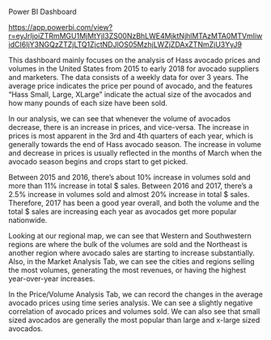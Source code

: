 Power BI Dashboard

https://app.powerbi.com/view?r=eyJrIjoiZTRmMGU1MjMtYjI3ZS00NzBhLWE4MjktNjhlMTAzMTA0MTVmIiwidCI6IjY3NGQzZTZjLTQ1ZjctNDJlOS05MzhjLWZjZDAxZTNmZjU3YyJ9


This dashboard mainly focuses on the analysis of Hass avocado prices and volumes in the United States from 2015 to early 2018 for avocado suppliers and marketers. The data consists of a weekly data for over 3 years. The average price indicates the price per pound of avocado, and the features “Hass Small, Large, XLarge” indicate the actual size of the avocados and how many pounds of each size have been sold.

In our analysis, we can see that whenever the volume of avocados decrease, there is an increase in prices, and vice-versa. The increase in prices is most apparent in the 3rd and 4th quarters of each year, which is generally towards the end of Hass avocado season. The increase in volume and decrease in prices is usually reflected in the months of March when the avocado season begins and crops start to get picked.

Between 2015 and 2016, there’s about 10% increase in volumes sold and more than 11% increase in total $ sales. Between 2016 and 2017, there’s a 2.5% increase in volumes sold and almost 20% increase in total $ sales. Therefore, 2017 has been a good year overall, and both the volume and the total $ sales are increasing each year as avocados get more popular nationwide. 

Looking at our regional map, we can see that Western and Southwestern regions are where the bulk of the volumes are sold and the Northeast is another region where avocado sales are starting to increase substantially. Also, in the Market Analysis Tab, we can see the cities and regions selling the most volumes, generating the most revenues, or having the highest year-over-year increases. 

In the Price/Volume Analysis Tab, we can record the changes in the average avocado prices using time series analysis. We can see a slightly negative correlation of avocado prices and volumes sold. We can also see that small sized avocados are generally the most popular than large and x-large sized avocados.
